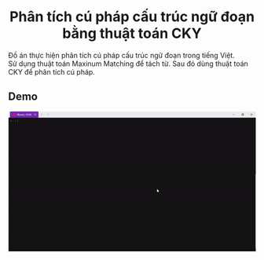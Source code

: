 <h1 align="center">Phân tích cú pháp cấu trúc ngữ đoạn bằng thuật toán CKY</h1>
Đồ án thực hiện phân tích cú pháp cấu trúc ngữ đoạn trong tiếng Việt.<br/>
Sử dụng thuật toán Maxinum Matching để tách từ. Sau đó dùng thuật toán CKY để phân tích cú pháp. 

## Demo
<p align="center">
  <img width="700" align="center" src="demo.gif"/>
</p>
